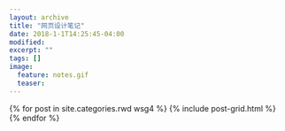 ```yaml
---
layout: archive
title: "网页设计笔记"
date: 2018-1-1T14:25:45-04:00
modified:
excerpt: ""
tags: []
image: 
  feature: notes.gif
  teaser:
---
```



<div class="tiles">
{% for post in site.categories.rwd wsg4 %}
  {% include post-grid.html %}
{% endfor %}
</div><!-- /.tiles 把所有categories 有 rwd 的列出来-->
